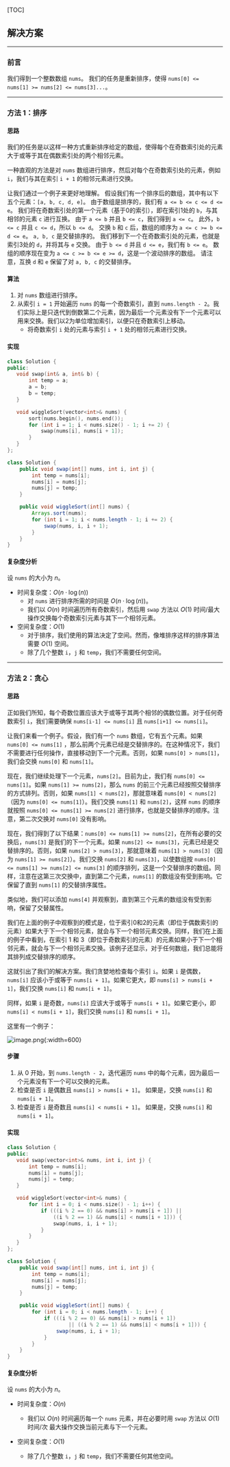 [TOC]

 ## 解决方案

---

 ### 前言

 我们得到一个整数数组 `nums`。 我们的任务是重新排序，使得 `nums[0] <= nums[1] >= nums[2] <= nums[3]...`。

---

 ### 方法 1：排序

 #### 思路

 我们的任务是以这样一种方式重新排序给定的数组，使得每个在奇数索引处的元素大于或等于其在偶数索引处的两个相邻元素。

 一种直观的方法是对 `nums` 数组进行排序，然后对每个在奇数索引处的元素，例如 `i`，我们与其在索引 `i + 1` 的相邻元素进行交换。

 让我们通过一个例子来更好地理解。 假设我们有一个排序后的数组，其中有以下五个元素：`[a, b, c, d, e]`。 由于数组是排序的，我们有 `a <= b <= c <= d <= e`。 我们将在奇数索引处的第一个元素（基于0的索引），即在索引1处的 `b`，与其相邻的元素 `c` 进行互换。 由于 `a <= b` 并且 `b <= c`，我们得到 `a <= c`。 此外，`b <= c` 并且 `c <= d`，所以 `b <= d`。 交换 `b` 和 `c` 后，数组的顺序为 `a <= c >= b <= d <= e`。 `a, b, c` 是交替排序的。 我们移到下一个在奇数索引处的元素，也就是索引3处的 `d`，并将其与 `e` 交换。 由于 `b <= d` 并且 `d <= e`，我们有 `b <= e`。 数组的顺序现在变为 `a <= c >= b <= e >= d`，这是一个波动排序的数组。 请注意，互换 `d` 和 `e` 保留了对 `a, b, c` 的交替排序。

 #### 算法

 1. 对 `nums` 数组进行排序。 
 2. 从索引 `i = 1` 开始遍历 `nums` 的每一个奇数索引，直到 `nums.length - 2`。我们实际上是只迭代到倒数第二个元素，因为最后一个元素没有下一个元素可以用来交换。我们以2为单位增加索引，以便只在奇数索引上移动。  
    - 将奇数索引 `i` 处的元素与索引 `i + 1` 处的相邻元素进行交换。


 #### 实现

 ```C++ [slu1]
class Solution {
public:
    void swap(int& a, int& b) {
        int temp = a;
        a = b;
        b = temp;
    }

    void wiggleSort(vector<int>& nums) {
        sort(nums.begin(), nums.end());
        for (int i = 1; i < nums.size() - 1; i += 2) {
            swap(nums[i], nums[i + 1]);
        }
    }
};
 ```

```Java [slu1]
class Solution {
    public void swap(int[] nums, int i, int j) {
        int temp = nums[i];
        nums[i] = nums[j];
        nums[j] = temp;
    }

    public void wiggleSort(int[] nums) {
        Arrays.sort(nums);
        for (int i = 1; i < nums.length - 1; i += 2) {
            swap(nums, i, i + 1);
        }
    }
}
```


 #### 复杂度分析

 设 `nums` 的大小为 $n$。

 * 时间复杂度：$O(n \cdot \log(n))$
    - 对 `nums` 进行排序所需的时间是 $O(n \cdot \log(n))$。  
    - 我们以 $O(n)$ 时间遍历所有奇数索引，然后用 `swap` 方法以 $O(1)$ 时间/最大操作交换每个奇数索引元素与其下一个相邻元素。
 * 空间复杂度：$O(1)$
    - 对于排序，我们使用的算法决定了空间。然而，像堆排序这样的排序算法需要 $O(1)$ 空间。  
    - 除了几个整数 `i`，`j` 和 `temp`，我们不需要任何空间。

---

 ### 方法 2：贪心

 #### 思路

 正如我们所知，每个奇数位置应该大于或等于其两个相邻的偶数位置。对于任何奇数索引 `i`，我们需要确保 `nums[i-1] <= nums[i]` 且 `nums[i+1] <= nums[i]`。

 让我们来看一个例子。假设，我们有一个 `nums` 数组，它有五个元素。如果 `nums[0] <= nums[1]` ，那么前两个元素已经是交替排序的。在这种情况下，我们不需要进行任何操作，直接移动到下一个元素。否则，如果 `nums[0] > nums[1]`，我们会交换 `nums[0]` 和 `nums[1]`。

 现在，我们继续处理下一个元素，`nums[2]`。目前为止，我们有 `nums[0] <= nums[1]`。如果 `nums[1] >= nums[2]`，那么 `nums` 的前三个元素已经按照交替排序的方式排列。否则，如果 `nums[1] < nums[2]`，那就意味着 `nums[0] < nums[2]`（因为 `nums[0] <= nums[1]`）。我们交换 `nums[1]` 和 `nums[2]`，这样 `nums` 的顺序就按照 `nums[0] <= nums[1] >= nums[2]` 进行排序，也就是交替排序的顺序。注意，第二次交换对 `nums[0]` 没有影响。

 现在，我们得到了以下结果：`nums[0] <= nums[1] >= nums[2]`，在所有必要的交换后，`nums[3]` 是我们的下一个元素。如果 `nums[2] <= nums[3]`，元素已经是交替排序的。否则，如果 `nums[2] > nums[3]`，那就意味着 `nums[1] > nums[3]`（因为 `nums[1] >= nums[2]`）。我们交换 `nums[2]` 和 `nums[3]`，以使数组按 `nums[0] <= nums[1] >= nums[2] <= nums[3]` 的顺序排列，这是一个交替排序的数组。同样，注意在这第三次交换中，直到第二个元素，`nums[1]` 的数组没有受到影响。它保留了直到 `nums[1]` 的交替排序属性。

 类似地，我们可以添加 `nums[4]` 并观察到，直到第三个元素的数组没有受到影响，保留了交替属性。

 我们在上面的例子中观察到的模式是，位于索引0和2的元素（即位于偶数索引的元素）如果大于下一个相邻元素，就会与下一个相邻元素交换。同样，我们在上面的例子中看到，在索引 1 和 3（即位于奇数索引的元素）的元素如果小于下一个相邻元素，就会与下一个相邻元素交换。该例子还显示，对于任何数组，我们总能将其排列成交替排序的顺序。

 这就引出了我们的解决方案。我们贪婪地检查每个索引 `i`。如果 `i` 是偶数，`nums[i]` 应该小于或等于 `nums[i + 1]`。如果它更大，即 `nums[i] > nums[i + 1]`，我们交换 `nums[i]` 和 `nums[i + 1]`。

 同样，如果 `i` 是奇数，`nums[i]` 应该大于或等于 `nums[i + 1]`。如果它更小，即 `nums[i] < nums[i + 1]`，我们交换 `nums[i]` 和 `nums[i + 1]`。

 这里有一个例子：

 ![image.png](https://pic.leetcode.cn/1691734943-Yvvyom-image.png){:width=600}

 #### 步骤

 1. 从 0 开始，到 `nums.length - 2`，迭代遍历 `nums` 中的每个元素，因为最后一个元素没有下一个可以交换的元素。 
 2. 检查是否 `i` 是偶数且 `nums[i] > nums[i + 1]`。 如果是，交换 `nums[i]` 和 `nums[i + 1]`。 
 3. 检查是否 `i` 是奇数且 `nums[i] < nums[i + 1]`。 如果是，交换 `nums[i]` 和 `nums[i + 1]`。

 #### 实现

 ```C++ [slu2]
class Solution {
public:
    void swap(vector<int>& nums, int i, int j) {
        int temp = nums[i];
        nums[i] = nums[j];
        nums[j] = temp;
    }

    void wiggleSort(vector<int>& nums) {
        for (int i = 0; i < nums.size() - 1; i++) {
            if (((i % 2 == 0) && nums[i] > nums[i + 1]) ||
                ((i % 2 == 1) && nums[i] < nums[i + 1])) {
                swap(nums, i, i + 1);
            }
        }
    }
};
 ```

```Java [slu2]
class Solution {
    public void swap(int[] nums, int i, int j) {
        int temp = nums[i];
        nums[i] = nums[j];
        nums[j] = temp;
    }

    public void wiggleSort(int[] nums) {
        for (int i = 0; i < nums.length - 1; i++) {
            if (((i % 2 == 0) && nums[i] > nums[i + 1])
                    || ((i % 2 == 1) && nums[i] < nums[i + 1])) {
                swap(nums, i, i + 1);
            }
        }
    }
}
```


 #### 复杂度分析

 设 `nums` 的大小为 $n$。

 * 时间复杂度：$O(n)$
    - 我们以 $O(n)$ 时间遍历每一个 `nums` 元素，并在必要时用 `swap` 方法以 $O(1)$ 时间/次 最大操作交换当前元素与下一个元素。

 * 空间复杂度：$O(1)$
    - 除了几个整数 `i`，`j` 和 `temp`，我们不需要任何其他空间。